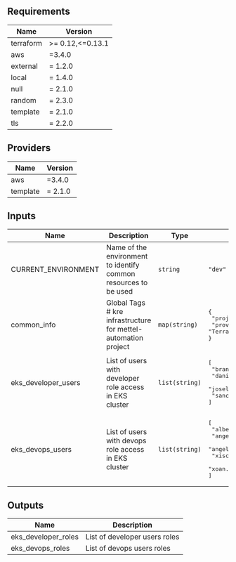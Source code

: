## Requirements

| Name | Version |
|------|---------|
| terraform | >= 0.12,<=0.13.1 |
| aws | =3.4.0 |
| external | = 1.2.0 |
| local | = 1.4.0 |
| null | = 2.1.0 |
| random | = 2.3.0 |
| template | = 2.1.0 |
| tls | = 2.2.0 |

## Providers

| Name | Version |
|------|---------|
| aws | =3.4.0 |
| template | = 2.1.0 |

## Inputs

| Name | Description | Type | Default | Required |
|------|-------------|------|---------|:--------:|
| CURRENT\_ENVIRONMENT | Name of the environment to identify common resources to be used | `string` | `"dev"` | no |
| common\_info | Global Tags # kre infrastructure for mettel-automation project | `map(string)` | <pre>{<br>  "project": "mettel-automation-kre",<br>  "provisioning": "Terraform"<br>}</pre> | no |
| eks\_developer\_users | List of users with developer role access in EKS cluster | `list(string)` | <pre>[<br>  "brandon.samudio",<br>  "daniel.fernandez",<br>  "joseluis.vega",<br>  "sancho.munoz"<br>]</pre> | no |
| eks\_devops\_users | List of users with devops role access in EKS cluster | `list(string)` | <pre>[<br>  "alberto.iglesias",<br>  "angel.costales",<br>  "angel.luis.piquero",<br>  "xisco.capllonch",<br>  "xoan.mallon.devops"<br>]</pre> | no |

## Outputs

| Name | Description |
|------|-------------|
| eks\_developer\_roles | List of developer users roles |
| eks\_devops\_roles | List of devops users roles |

